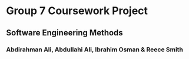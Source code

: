 # Group 7 Coursework Project
## Software Engineering Methods
### Abdirahman Ali, Abdullahi Ali, Ibrahim Osman & Reece Smith


